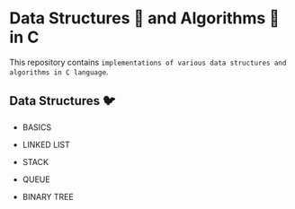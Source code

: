 # Data Structures 🧬 and Algorithms 📜 in C

This repository contains `implementations of various data structures and algorithms in C language`. 


## Data Structures 🐦

- BASICS

- LINKED LIST

- STACK

- QUEUE

- BINARY TREE